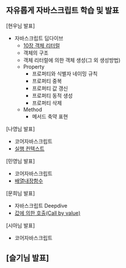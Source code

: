 ## 자유롭게 자바스크립트 학습 및 발표

[현우님 발표]

- 자바스크립트 딥다이브 
    - <a href="https://velog.io/@untiring_dev/%EB%AA%A8%EB%8D%98%EC%9E%90%EB%B0%94%EC%8A%A4%ED%81%AC%EB%A6%BD%ED%8A%B8-Deep-Dive-Day2.-10%EC%9E%A5-%EA%B0%9D%EC%B2%B4-%EB%A6%AC%ED%84%B0%EB%9F%B4">10장 객체 리터럴</a>
    - 객체의 구조
    - 객체 리터럴에 의한 객체 생성(그 외 생성방법)
    - Property
      - 프로퍼티와 식별자 네이밍 규칙
      - 프로퍼티 중복
      - 프로퍼티 값 갱신
      - 프로퍼티 동적 생성
      - 프로퍼티 삭제
    - Method
      - 메서드 축약 표현

[나영님 발표]
- 코어자바스크립트
- <a href="https://velog.io/@mooongs/%EC%BD%94%EC%96%B4-%EC%9E%90%EB%B0%94%EC%8A%A4%ED%81%AC%EB%A6%BD%ED%8A%B8-02%EC%8B%A4%ED%96%89-%EC%BB%A8%ED%85%8D%EC%8A%A4%ED%8A%B8">실행 컨텍스트</a>

[민영님 발표]
- 코어자바스크립트
- <a href="https://velog.io/@minyoungdumb/JS-Hello-World">배열내장함수</a>

[문희님 발표]
- 자바스크립트 Deepdive
- <a href="https://velog.io/@sjmh0507/JavaScript-Call-by-value">값에 의한 호출(Call by value)</a>

[시아님 발표]
- 코어자바스크립트

[슬기님 발표]
- 
